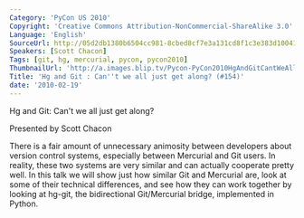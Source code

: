 ```yaml
---
Category: 'PyCon US 2010'
Copyright: 'Creative Commons Attribution-NonCommercial-ShareAlike 3.0'
Language: 'English'
SourceUrl: http://05d2db1380b6504cc981-8cbed8cf7e3a131cd8f1c3e383d10041.r93.cf2.rackcdn.com/pycon-us-2010/239_hg-and-git-can-t-we-all-just-get-along-154.m4v
Speakers: [Scott Chacon]
Tags: [git, hg, mercurial, pycon, pycon2010]
ThumbnailUrl: 'http://a.images.blip.tv/Pycon-PyCon2010HgAndGitCantWeAllJustGetAlong154454-979.jpg'
Title: 'Hg and Git : Can''t we all just get along? (#154)'
date: '2010-02-19'
---
```

Hg and Git: Can't we all just get along?

Presented by Scott Chacon

There is a fair amount of unnecessary animosity between developers about
version control systems, especially between Mercurial and Git users. In
reality, these two systems are very similar and can actually cooperate pretty
well. In this talk we will show just how similar Git and Mercurial are, look
at some of their technical differences, and see how they can work together by
looking at hg-git, the bidirectional Git/Mercurial bridge, implemented in
Python.

